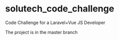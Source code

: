 # solutech_code_challenge
Code Challenge for a Laravel+Vue JS Developer

The project is in the master branch
